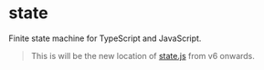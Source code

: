 # state
Finite state machine for TypeScript and JavaScript.

> This is will be the new location of [state.js](https://github.com/steelbreeze/state.js) from v6 onwards.
